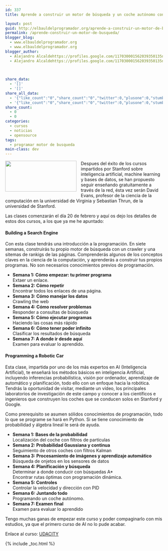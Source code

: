 ```yaml
---
id: 337
title: Aprende a construir un motor de búsqueda y un coche autónomo con Udacity

layout: post
guid: http://elbauldelprogramador.org/aprende-a-construir-un-motor-de-busqueda-y-un-coche-autonomo-con-udacity/
permalink: /aprende-construir-un-motor-de-busqueda/
blogger_blog:
  - www.elbauldelprogramador.org
  - www.elbauldelprogramador.org
blogger_author:
  - Alejandro Alcaldehttps://profiles.google.com/117030001562039350135noreply@blogger.com
  - Alejandro Alcaldehttps://profiles.google.com/117030001562039350135noreply@blogger.com

  
  
share_data:
  - '[]'
  - '[]'
share_all_data:
  - '{"like_count":"0","share_count":"0","twitter":0,"plusone":0,"stumble":0,"pinit":0,"count":0,"time":1333551712}'
  - '{"like_count":"0","share_count":"0","twitter":0,"plusone":0,"stumble":0,"pinit":0,"count":0,"time":1333551712}'
share_count:
  - 0
  - 0
categories:
  - cursos
  - noticias
  - opensource
tags:
  - programar motor de busqueda
main-class: dev
---
```

<div class="separator" style="clear: both; text-align: center;">
  <a href="https://4.bp.blogspot.com/-4_orLVxvsaA/Ty6o0VKqt3I/AAAAAAAACDs/3Xxk1Zqo5Ug/s1600/Screenshot.png" imageanchor="1" style="clear:left; float:left;margin-right:1em; margin-bottom:1em"><img border="0" height="98" width="228" src="https://4.bp.blogspot.com/-4_orLVxvsaA/Ty6o0VKqt3I/AAAAAAAACDs/3Xxk1Zqo5Ug/s400/Screenshot.png" /></a>
</div>

Despues del éxito de los cursos impartidos por Stanford sobre inteligencia artificial, machine learning y bases de datos, se han propuesto seguir enseñando gratuitamente a través de la red, ésta vez serán David Evans, profesor de la ciencia de la computación en la universidad de Virginia y Sebastian Thrun, de la universidad de Stanford.

Las clases comenzarán el día 20 de febrero y aquí os dejo los detalles de estos dos cursos, a los que ya me he apuntado:

  
<!--ad-->

#### Building a Search Engine



Con esta clase tendrás una introducción a la programación. En siete semanas, construirás tu propio motor de búsqueda con un crawler y una sitemas de rankigs de las páginas. Comprenderás algunos de los conceptos claves en la ciencia de la computación, y aprenderás a construir tus propios programas. No son necesarios conocimientos previos de programación.

  * **Semana 1: Cómo empezar: tu primer programa**   
    Extaer un enlace. 
  * **Semana 2: Cómo repetir**   
    Encontrar todos los enlaces de una página.
  * **Semana 3: Cómo manejar los datos**   
    Crawling the web
  * **Semana 4: Cómo resolver problemas**   
    Responder a consultas de búsqueda
  * **Semana 5: Cómo ejecutar programas**   
    Haciendo las cosas más rápido
  * **Semana 6: Cómo tener poder infinito**   
    Clasificar los resultados de búsqueda
  * **Semana 7: A donde ir desde aquí**   
    Examen para evaluar lo aprendido.

#### Programming a Robotic Car



Esta clase, impartida por uno de los más expertos en AI (Inteligencia Artificial), te enseñará los métodos básicos en inteligencia Artificial, incluyendo inferencias probabilística, visión por ordenador, aprendizaje de automático y planificación, todo ello con un enfoque hacia la robótica. Tendrás la oportunidad de visitar, mediante un vídeo, los principales laboratorios de investigación de este campo y conocer a los científicos e ingenieros que construyen los coches que se conducen solos en Stanford y Google. 

Como prerequisito se asumen sólidos conocimientos de programación, todo lo que se programe se hará en Python. Si se tiene conocimiento de probabilidad y álgebra lineal le será de ayuda.

  * **Semana 1: Bases de la probabilidad**   
    Localización del coche con filtros de partículas 
  * **Semana 2: Probabilidad Gaussiana y continua**   
    Seguimiento de otros coches con filtros Kalman
  * **Semana 3: Procesamiento de imágenes y aprendizaje automático**   
    Búsqueda de onjetos en los sensores de datos
  * **Semana 4: Planificación y búsqueda**   
    Determinar a donde conducir con búsquedas A*   
    Encontrar rutas óptimas con programación dinámica.
  * **Semana 5: Controles**   
    Controlar la velocidad y dirección con PID
  * **Semana 6: Juntando todo**   
    Programando un coche autónomo.
  * **Semana 7: Examen final**   
    Examen para evaluar lo aprendido

Tengo muchas ganas de empezar este curso y poder compaginarlo con mis estudios, ya que el primero curso de AI no lo pude acabar. 

Enlace al curso: <a TARGET="_BLANK" href="http://www.udacity.com/">UDACITY</a>



{% include _toc.html %}
